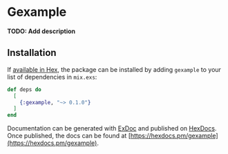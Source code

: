 # Gexample

**TODO: Add description**

## Installation

If [available in Hex](https://hex.pm/docs/publish), the package can be installed
by adding `gexample` to your list of dependencies in `mix.exs`:

```elixir
def deps do
  [
    {:gexample, "~> 0.1.0"}
  ]
end
```

Documentation can be generated with [ExDoc](https://github.com/elixir-lang/ex_doc)
and published on [HexDocs](https://hexdocs.pm). Once published, the docs can
be found at [https://hexdocs.pm/gexample](https://hexdocs.pm/gexample).


